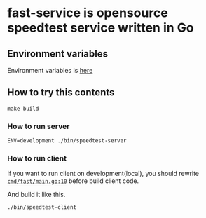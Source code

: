 # fast-service is opensource speedtest service written in Go

## Environment variables

Environment variables is [here](https://github.com/Code-Hex/fast-service/blob/9e3a385f34985237c655efd9aedddbf05ef3ae45/internal/config/config.go#L12-L24)

## How to try this contents

    make build

### How to run server

    ENV=development ./bin/speedtest-server

### How to run client

If you want to run client on development(local), you should rewrite [`cmd/fast/main.go:10`](https://github.com/Code-Hex/fast-service/blob/9e3a385f34985237c655efd9aedddbf05ef3ae45/cmd/fast/main.go#L10) before build client code.

And build it like this.

    ./bin/speedtest-client
